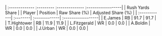| :------------- :--------- :-------------- :------------------|
|                       Rush Yards Share                       |
| Player       | Position | Raw Share (%) | Adjusted Share (%) |
| :------------| :--------| :-------------| :------------------|
| E.James      | RB       | 91.7          | 91.7               |
| T.Hightower  | RB       | 11.9          | 11.9               |
| L.Fitzgerald | WR       | 0.0           | 0.0                |
| A.Boldin     | WR       | 0.0           | 0.0                |
| J.Urban      | WR       | 0.0           | 0.0                |